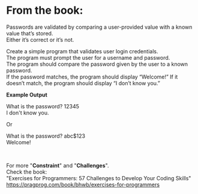 
# From the book:  
  
Passwords are validated by comparing a user-provided value with a known value that’s stored.  
Either it’s correct or it’s not.
  
Create a simple program that validates user login credentials.  
The program must prompt the user for a username and password.  
The program should compare the password given by the user to a known password.  
If the password matches, the program should display “Welcome!” If it doesn’t match, the program should display “I don’t know you.”

**Example Output**  
What is the password? 12345  I don't know you.  OrWhat is the password? abc$123  Welcome!  
  
<br />  
    
For more "**Constraint**" and "**Challenges**".  
Check the book:  
"Exercises for Programmers: 57 Challenges to Develop Your Coding Skills"  
https://pragprog.com/book/bhwb/exercises-for-programmers
